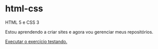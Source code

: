 # html-css
 HTML 5 e CSS 3

Estou aprendendo a criar sites e agora vou gerenciar meus repositórios.

<a href="https://allyson0001.github.io/html-css/Execícios/Testando"> Executar o exercício testando.